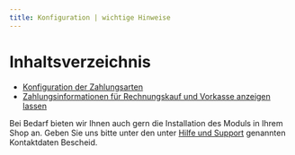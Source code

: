 ```yaml
---
title: Konfiguration | wichtige Hinweise 
---
```


# Inhaltsverzeichnis

* [Konfiguration der Zahlungsarten](configuration/020_Konfiguration/015_Konfiguration_der_Zahlungsarten.md)
* [Zahlungsinformationen für Rechnungskauf und Vorkasse anzeigen lassen](configuration/020_Konfiguration/040_Zahlungsinformationen_fuer_Rechnungskauf_und_Vorkasse_anzeigen_lassen.md)

Bei Bedarf bieten wir Ihnen auch gern die Installation des Moduls in Ihrem Shop an. Geben Sie uns bitte unter den unter [Hilfe und Support](support/010_Hilfe-und-Support.md) genannten Kontaktdaten Bescheid.
